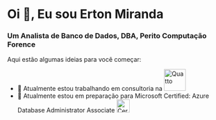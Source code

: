 Oi 👋, Eu sou Erton Miranda
============================

### Um Analista de Banco de Dados, DBA, Perito Computação Forence

Aqui estão algumas ideias para você começar:

- 🔭 Atualmente estou trabalhando em consultoria na <a href="https://www.quatto.com.br/home" target=“Quatto”><img src="https://www.quatto.com.br/assets/logo/quatto_azul.png" alt="Quatto" title="Quatto" width="50" /></a>
- 🌱 Atualmente estou em preparação para Microsoft Certified: Azure Database Administrator Associate <a href="https://learn.microsoft.com/pt-br/credentials/certifications/azure-database-administrator-associate/?practice-assessment-type=certification" target=“blank”><img src="https://learn.microsoft.com/en-us/media/learn/certification/badges/microsoft-certified-associate-badge.svg" alt="Certificacao" title="DP-300" width="30" /></a>
